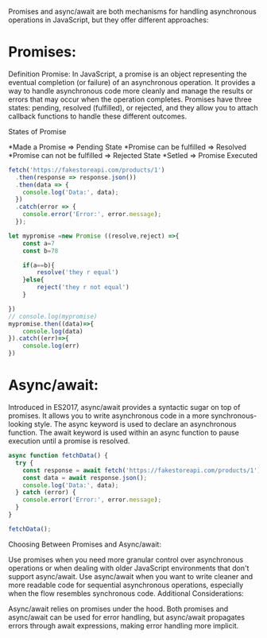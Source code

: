 Promises and async/await are both mechanisms for handling asynchronous operations in JavaScript, but they offer different approaches:

# Promises:

Definition
Promise: In JavaScript, a promise is an object representing the eventual completion (or failure) of an asynchronous operation. It provides a way to handle asynchronous code more cleanly and manage the results or errors that may occur when the operation completes. Promises have three states: pending, resolved (fulfilled), or rejected, and they allow you to attach callback functions to handle these different outcomes.

States of Promise

*Made a Promise => Pending State
*Promise can be fulfilled => Resolved
*Promise can not be fulfilled => Rejected State
*Setled => Promise Executed


``` JavaScript
fetch('https://fakestoreapi.com/products/1')
  .then(response => response.json())
  .then(data => {
    console.log('Data:', data);
  })
  .catch(error => {
    console.error('Error:', error.message);
  });
```

``` JavaScript
let mypromise =new Promise ((resolve,reject) =>{
    const a=7
    const b=78

    if(a==b){
        resolve('they r equal')
    }else{
        reject('they r not equal')
    }

})
// console.log(mypromise)
mypromise.then((data)=>{
    console.log(data)
}).catch((err)=>{
    console.log(err)
})
```

# Async/await:

Introduced in ES2017, async/await provides a syntactic sugar on top of promises.
It allows you to write asynchronous code in a more synchronous-looking style.
The async keyword is used to declare an asynchronous function.
The await keyword is used within an async function to pause execution until a promise is resolved.

``` JavaScript
async function fetchData() {
  try {
    const response = await fetch('https://fakestoreapi.com/products/1');
    const data = await response.json();
    console.log('Data:', data);
  } catch (error) {
    console.error('Error:', error.message);
  }
}

fetchData();
```
Choosing Between Promises and Async/await:

Use promises when you need more granular control over asynchronous operations or when dealing with older JavaScript environments that don't support async/await.
Use async/await when you want to write cleaner and more readable code for sequential asynchronous operations, especially when the flow resembles synchronous code.
Additional Considerations:

Async/await relies on promises under the hood.
Both promises and async/await can be used for error handling, but async/await propagates errors through await expressions, making error handling more implicit.

